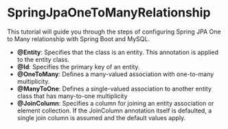 # SpringJpaOneToManyRelationship

This tutorial will guide you through the steps of configuring Spring JPA One to Many relationship with Spring Boot and MySQL.

* __@Entity__: Specifies that the class is an entity. This annotation is applied to the entity class.
* __@Id__: Specifies the primary key of an entity.
* __@OneToMany__: Defines a many-valued association with one-to-many multiplicity.
* __@ManyToOne__: Defines a single-valued association to another entity class that has many-to-one multiplicity
* __@JoinColumn__: Specifies a column for joining an entity association or element collection. If the JoinColumn annotation itself is defaulted, a single join column is assumed and the default values apply.

